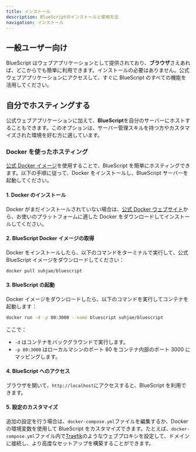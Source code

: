 ```yaml
---
title: インストール
description: BlueScriptのインストールと使用方法
navigation: インストール
---
```


## 一般ユーザー向け

BlueScript はウェブアプリケーションとして提供されており、**ブラウザ**さえあれば、どこからでも簡単に利用できます。インストールの必要はありません。公式ウェブアプリケーションにアクセスして、すぐに BlueScript のすべての機能を活用してください。

## 自分でホスティングする

公式ウェブアプリケーションに加えて、**BlueScript**を自分のサーバーにホストすることもできます。このオプションは、サーバー管理スキルを持つ方やカスタマイズされた環境を好む方に適しています。

### Docker を使ったホスティング

[公式 Docker イメージ](https://hub.docker.com/r/suhjae/bluescript)を使用することで、BlueScript を簡単にホスティングできます。以下の手順に従って、Docker をインストールし、BlueScript サーバーを起動してください。

#### **1. Docker のインストール**

Docker がまだインストールされていない場合は、[公式 Docker ウェブサイト](https://www.docker.com/)から、お使いのプラットフォームに適した Docker をダウンロードしてインストールしてください。

#### **2. BlueScript Docker イメージの取得**

Docker をインストールしたら、以下のコマンドをターミナルで実行して、公式 BlueScript イメージをダウンロードしてください：

```bash
docker pull suhjae/bluescript
```

#### **3. BlueScript の起動**

Docker イメージをダウンロードしたら、以下のコマンドを実行してコンテナを起動します：

```bash
docker run -d -p 80:3000 --name bluescript suhjae/bluescript
```

ここで：

- `-d` はコンテナをバックグラウンドで実行します。
- `-p 80:3000` はローカルマシンのポート 80 をコンテナ内部のポート 3000 にマッピングします。

#### **4. BlueScript へのアクセス**

ブラウザを開いて、`http://localhost`にアクセスすると、BlueScript を利用できます。

#### **5. 設定のカスタマイズ**

追加の設定を行う場合は、`docker-compose.yml`ファイルを編集するか、Docker の環境変数を使用して BlueScript をカスタマイズできます。たとえば、`docker-compose.yml`ファイル内で[Traefik](https://traefik.io/traefik/)のようなウェブプロキシを設定して、ドメインに接続し、より高度なセットアップを構築することができます。
